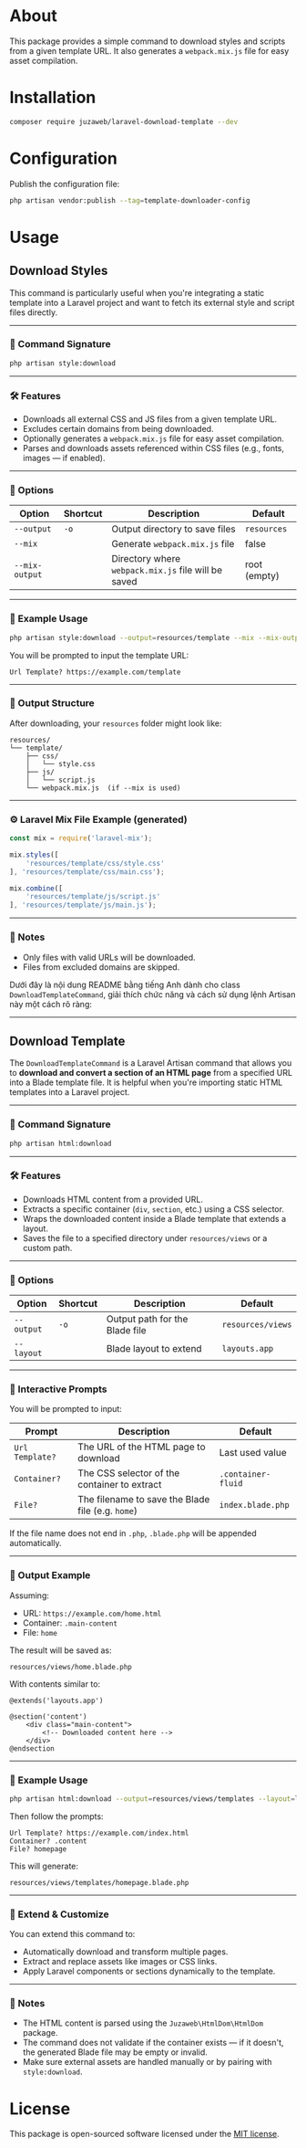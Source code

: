 # About

This package provides a simple command to download styles and scripts from a given template URL. It also generates a `webpack.mix.js` file for easy asset compilation.

# Installation

```bash
composer require juzaweb/laravel-download-template --dev
```

# Configuration

Publish the configuration file:

```bash
php artisan vendor:publish --tag=template-downloader-config
```


# Usage

## Download Styles

This command is particularly useful when you're integrating a static template into a Laravel project and want to fetch its external style and script files directly.

---

### 🧾 Command Signature

```bash
php artisan style:download
```

---

### 🛠 Features

* Downloads all external CSS and JS files from a given template URL.
* Excludes certain domains from being downloaded.
* Optionally generates a `webpack.mix.js` file for easy asset compilation.
* Parses and downloads assets referenced within CSS files (e.g., fonts, images — if enabled).

---

### 🔧 Options

| Option         | Shortcut | Description                              | Default      |
| -------------- | -------- | ---------------------------------------- | ------------ |
| `--output`     | `-o`     | Output directory to save files           | `resources`  |
| `--mix`        |          | Generate `webpack.mix.js` file           | false        |
| `--mix-output` |          | Directory where `webpack.mix.js` file will be saved | root (empty) |

---

### 🧪 Example Usage

```bash
php artisan style:download --output=resources/template --mix --mix-output=resources/template
```

You will be prompted to input the template URL:

```
Url Template? https://example.com/template
```

---

### 📂 Output Structure

After downloading, your `resources` folder might look like:

```
resources/
└── template/
    ├── css/
    │   └── style.css
    ├── js/
    │   └── script.js
    └── webpack.mix.js  (if --mix is used)
```

---

### ⚙️ Laravel Mix File Example (generated)

```js
const mix = require('laravel-mix');

mix.styles([
    'resources/template/css/style.css'
], 'resources/template/css/main.css');

mix.combine([
    'resources/template/js/script.js'
], 'resources/template/js/main.js');
```

---

### 📌 Notes

* Only files with valid URLs will be downloaded.
* Files from excluded domains are skipped.

Dưới đây là nội dung README bằng tiếng Anh dành cho class `DownloadTemplateCommand`, giải thích chức năng và cách sử dụng lệnh Artisan này một cách rõ ràng:

---

## Download Template

The `DownloadTemplateCommand` is a Laravel Artisan command that allows you to **download and convert a section of an HTML page** from a specified URL into a Blade template file. It is helpful when you're importing static HTML templates into a Laravel project.

---

### 🧾 Command Signature

```bash
php artisan html:download
```

---

### 🛠 Features

* Downloads HTML content from a provided URL.
* Extracts a specific container (`div`, `section`, etc.) using a CSS selector.
* Wraps the downloaded content inside a Blade template that extends a layout.
* Saves the file to a specified directory under `resources/views` or a custom path.

---

### 🔧 Options

| Option     | Shortcut | Description                    | Default                   |
| ---------- | -------- | ------------------------------ | ------------------------- |
| `--output` | `-o`     | Output path for the Blade file | `resources/views`         |
| `--layout` |          | Blade layout to extend         | `layouts.app` |

---

### 💬 Interactive Prompts

You will be prompted to input:

| Prompt          | Description                                       | Default            |
| --------------- | ------------------------------------------------- | ------------------ |
| `Url Template?` | The URL of the HTML page to download              | Last used value    |
| `Container?`    | The CSS selector of the container to extract      | `.container-fluid` |
| `File?`         | The filename to save the Blade file (e.g. `home`) | `index.blade.php`  |

If the file name does not end in `.php`, `.blade.php` will be appended automatically.

---

### 📂 Output Example

Assuming:

* URL: `https://example.com/home.html`
* Container: `.main-content`
* File: `home`

The result will be saved as:

```
resources/views/home.blade.php
```

With contents similar to:

```blade
@extends('layouts.app')

@section('content')
    <div class="main-content">
        <!-- Downloaded content here -->
    </div>
@endsection
```

---

### 🧪 Example Usage

```bash
php artisan html:download --output=resources/views/templates --layout=layouts.app
```

Then follow the prompts:

```
Url Template? https://example.com/index.html
Container? .content
File? homepage
```

This will generate:

```
resources/views/templates/homepage.blade.php
```

---

### 🧩 Extend & Customize

You can extend this command to:

* Automatically download and transform multiple pages.
* Extract and replace assets like images or CSS links.
* Apply Laravel components or sections dynamically to the template.

---

### 📌 Notes

* The HTML content is parsed using the `Juzaweb\HtmlDom\HtmlDom` package.
* The command does not validate if the container exists — if it doesn't, the generated Blade file may be empty or invalid.
* Make sure external assets are handled manually or by pairing with `style:download`.

# License

This package is open-sourced software licensed under the [MIT license](./LICENSE).

